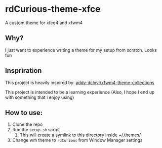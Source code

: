 # rdCurious-theme-xfce
A custom theme for xfce4 and xfwm4

## Why?
I just want to experience writing a theme for my setup from scratch.
Looks fun

## Inspriration
This project is heavily inspired by: [addy-dclxvi/xfwm4-theme-collections](https://github.com/addy-dclxvi/xfwm4-theme-collections)

This project is intended to be a learning experience (Also, I hope I end up with something that I enjoy using)

## How to use:
1. Clone the repo
2. Run the `setup.sh` script
	1. This will create a symlink to this directory inside ~/.themes/
3. Change wm theme to `rdCurious` from Window Manager settings


